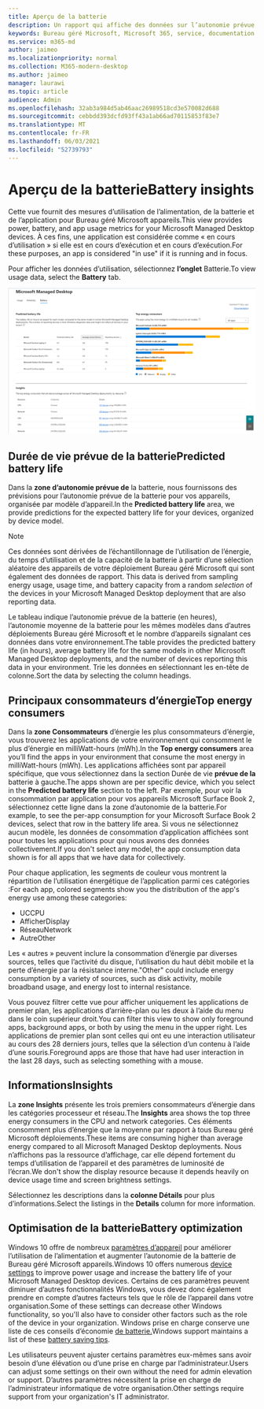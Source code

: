 ```yaml
---
title: Aperçu de la batterie
description: Un rapport qui affiche des données sur l’autonomie prévue de la batterie et les principaux consommateurs d’énergie
keywords: Bureau géré Microsoft, Microsoft 365, service, documentation
ms.service: m365-md
author: jaimeo
ms.localizationpriority: normal
ms.collection: M365-modern-desktop
ms.author: jaimeo
manager: laurawi
ms.topic: article
audience: Admin
ms.openlocfilehash: 32ab3a984d5ab46aac26989518cd3e570082d688
ms.sourcegitcommit: cebbdd393dcfd93ff43a1ab66ad70115853f83e7
ms.translationtype: MT
ms.contentlocale: fr-FR
ms.lasthandoff: 06/03/2021
ms.locfileid: "52739793"
---
```

# <a name="battery-insights"></a><span data-ttu-id="077e1-104">Aperçu de la batterie</span><span class="sxs-lookup"><span data-stu-id="077e1-104">Battery insights</span></span>
<span data-ttu-id="077e1-105">Cette vue fournit des mesures d’utilisation de l’alimentation, de la batterie et de l’application pour Bureau géré Microsoft appareils.</span><span class="sxs-lookup"><span data-stu-id="077e1-105">This view provides power, battery, and app usage metrics for your Microsoft Managed Desktop devices.</span></span> <span data-ttu-id="077e1-106">À ces fins, une application est considérée comme « en cours d’utilisation » si elle est en cours d’exécution et en cours d’exécution.</span><span class="sxs-lookup"><span data-stu-id="077e1-106">For these purposes, an app is considered "in use" if it is running and in focus.</span></span>

<span data-ttu-id="077e1-107">Pour afficher les données d’utilisation, sélectionnez **l’onglet** Batterie.</span><span class="sxs-lookup"><span data-stu-id="077e1-107">To view usage data, select the **Battery** tab.</span></span>

![Volet de batterie : durée de vie prévue de la batterie par modèle d’appareil en haut à gauche, consommateurs d’énergie supérieurs (par application) en haut à droite, tableau d’informations en bas.](../../media/insights_battery.png)

## <a name="predicted-battery-life"></a><span data-ttu-id="077e1-110">Durée de vie prévue de la batterie</span><span class="sxs-lookup"><span data-stu-id="077e1-110">Predicted battery life</span></span>

<span data-ttu-id="077e1-111">Dans la **zone d’autonomie prévue de** la batterie, nous fournissons des prévisions pour l’autonomie prévue de la batterie pour vos appareils, organisée par modèle d’appareil.</span><span class="sxs-lookup"><span data-stu-id="077e1-111">In the **Predicted battery life** area, we provide predictions for the expected battery life for your devices, organized by device model.</span></span>

> [!NOTE]
> <span data-ttu-id="077e1-112">Ces données sont dérivées de l’échantillonnage de l’utilisation de l’énergie, du temps d’utilisation et de la capacité de la batterie à partir d’une sélection aléatoire des appareils de votre déploiement Bureau géré Microsoft qui sont également des données de rapport. <em></em></span><span class="sxs-lookup"><span data-stu-id="077e1-112">This data is derived from sampling energy usage, usage time, and battery capacity from a random <em>selection</em> of the devices in your Microsoft Managed Desktop deployment that are also reporting data.</span></span>

<span data-ttu-id="077e1-113">Le tableau indique l’autonomie prévue de la batterie (en heures), l’autonomie moyenne de la batterie pour les mêmes modèles dans d’autres déploiements Bureau géré Microsoft et le nombre d’appareils signalant ces données dans votre environnement.</span><span class="sxs-lookup"><span data-stu-id="077e1-113">The table provides the predicted battery life (in hours), average battery life for the same models in other Microsoft Managed Desktop deployments, and the number of devices reporting this data in your environment.</span></span> <span data-ttu-id="077e1-114">Trie les données en sélectionnant les en-tête de colonne.</span><span class="sxs-lookup"><span data-stu-id="077e1-114">Sort the data by selecting the column headings.</span></span>



## <a name="top-energy-consumers"></a><span data-ttu-id="077e1-115">Principaux consommateurs d’énergie</span><span class="sxs-lookup"><span data-stu-id="077e1-115">Top energy consumers</span></span>

<span data-ttu-id="077e1-116">Dans la **zone Consommateurs** d’énergie les plus consommateurs d’énergie, vous trouverez les applications de votre environnement qui consomment le plus d’énergie en milliWatt-hours (mWh).</span><span class="sxs-lookup"><span data-stu-id="077e1-116">In the **Top energy consumers** area you’ll find the apps in your environment that consume the most energy in milliWatt-hours (mWh).</span></span> <span data-ttu-id="077e1-117">Les applications affichées sont par appareil spécifique, que vous sélectionnez dans la section Durée de vie **prévue de la** batterie à gauche.</span><span class="sxs-lookup"><span data-stu-id="077e1-117">The apps shown are per specific device, which you select in the **Predicted battery life** section to the left.</span></span> <span data-ttu-id="077e1-118">Par exemple, pour voir la consommation par application pour vos appareils Microsoft Surface Book 2, sélectionnez cette ligne dans la zone d’autonomie de la batterie.</span><span class="sxs-lookup"><span data-stu-id="077e1-118">For example, to see the per-app consumption for your Microsoft Surface Book 2 devices, select that row in the battery life area.</span></span> <span data-ttu-id="077e1-119">Si vous ne sélectionnez aucun modèle, les données de consommation d’application affichées sont pour toutes les applications pour qui nous avons des données collectivement.</span><span class="sxs-lookup"><span data-stu-id="077e1-119">If you don't select any model, the app consumption data shown is for all apps that we have data for collectively.</span></span>

 <span data-ttu-id="077e1-120">Pour chaque application, les segments de couleur vous montrent la répartition de l’utilisation énergétique de l’application parmi ces catégories :</span><span class="sxs-lookup"><span data-stu-id="077e1-120">For each app, colored segments show you the distribution of the app's energy use among these categories:</span></span>

- <span data-ttu-id="077e1-121">UC</span><span class="sxs-lookup"><span data-stu-id="077e1-121">CPU</span></span>
- <span data-ttu-id="077e1-122">Afficher</span><span class="sxs-lookup"><span data-stu-id="077e1-122">Display</span></span>
- <span data-ttu-id="077e1-123">Réseau</span><span class="sxs-lookup"><span data-stu-id="077e1-123">Network</span></span>
- <span data-ttu-id="077e1-124">Autre</span><span class="sxs-lookup"><span data-stu-id="077e1-124">Other</span></span>

<span data-ttu-id="077e1-125">Les « autres » peuvent inclure la consommation d’énergie par diverses sources, telles que l’activité du disque, l’utilisation du haut débit mobile et la perte d’énergie par la résistance interne.</span><span class="sxs-lookup"><span data-stu-id="077e1-125">"Other" could include energy consumption by a variety of sources, such as disk activity, mobile broadband usage, and energy lost to internal resistance.</span></span> 

<span data-ttu-id="077e1-126">Vous pouvez filtrer cette vue pour afficher uniquement les applications de premier plan, les applications d’arrière-plan ou les deux à l’aide du menu dans le coin supérieur droit.</span><span class="sxs-lookup"><span data-stu-id="077e1-126">You can filter this view to show only foreground apps, background apps, or both by using the menu in the upper right.</span></span> <span data-ttu-id="077e1-127">Les applications de premier plan sont celles qui ont eu une interaction utilisateur au cours des 28 derniers jours, telles que la sélection d’un contenu à l’aide d’une souris.</span><span class="sxs-lookup"><span data-stu-id="077e1-127">Foreground apps are those that have had user interaction in the last 28 days, such as selecting something with a mouse.</span></span>

## <a name="insights"></a><span data-ttu-id="077e1-128">Informations</span><span class="sxs-lookup"><span data-stu-id="077e1-128">Insights</span></span>

<span data-ttu-id="077e1-129">La **zone Insights** présente les trois premiers consommateurs d’énergie dans les catégories processeur et réseau.</span><span class="sxs-lookup"><span data-stu-id="077e1-129">The **Insights** area shows the top three energy consumers in the CPU and network categories.</span></span> <span data-ttu-id="077e1-130">Ces éléments consomment plus d’énergie que la moyenne par rapport à tous Bureau géré Microsoft déploiements.</span><span class="sxs-lookup"><span data-stu-id="077e1-130">These items are consuming higher than average energy compared to all Microsoft Managed Desktop deployments.</span></span> <span data-ttu-id="077e1-131">Nous n’affichons pas la ressource d’affichage, car elle dépend fortement du temps d’utilisation de l’appareil et des paramètres de luminosité de l’écran.</span><span class="sxs-lookup"><span data-stu-id="077e1-131">We don't show the display resource because it depends heavily on device usage time and screen brightness settings.</span></span> 

<span data-ttu-id="077e1-132">Sélectionnez les descriptions dans la **colonne Détails** pour plus d’informations.</span><span class="sxs-lookup"><span data-stu-id="077e1-132">Select the listings in the **Details** column for more information.</span></span>

## <a name="battery-optimization"></a><span data-ttu-id="077e1-133">Optimisation de la batterie</span><span class="sxs-lookup"><span data-stu-id="077e1-133">Battery optimization</span></span>

<span data-ttu-id="077e1-134">Windows 10 offre de nombreux [paramètres d’appareil](https://support.microsoft.com/help/20443/windows-10-battery-saving-tips) pour améliorer l’utilisation de l’alimentation et augmenter l’autonomie de la batterie de Bureau géré Microsoft appareils.</span><span class="sxs-lookup"><span data-stu-id="077e1-134">Windows 10 offers numerous [device settings](https://support.microsoft.com/help/20443/windows-10-battery-saving-tips) to improve power usage and increase the battery life of your Microsoft Managed Desktop devices.</span></span> <span data-ttu-id="077e1-135">Certains de ces paramètres peuvent diminuer d’autres fonctionnalités Windows, vous devez donc également prendre en compte d’autres facteurs tels que le rôle de l’appareil dans votre organisation.</span><span class="sxs-lookup"><span data-stu-id="077e1-135">Some of these settings can decrease other Windows functionality, so you'll also have to consider other factors such as the role of the device in your organization.</span></span> <span data-ttu-id="077e1-136">Windows prise en charge conserve une liste de ces conseils d’économie [de batterie.](https://support.microsoft.com/help/20443/windows-10-battery-saving-tips)</span><span class="sxs-lookup"><span data-stu-id="077e1-136">Windows support maintains a list of these [battery saving tips](https://support.microsoft.com/help/20443/windows-10-battery-saving-tips).</span></span>

<span data-ttu-id="077e1-137">Les utilisateurs peuvent ajuster certains paramètres eux-mêmes sans avoir besoin d’une élévation ou d’une prise en charge par l’administrateur.</span><span class="sxs-lookup"><span data-stu-id="077e1-137">Users can adjust some settings on their own without the need for admin elevation or support.</span></span> <span data-ttu-id="077e1-138">D’autres paramètres nécessitent la prise en charge de l’administrateur informatique de votre organisation.</span><span class="sxs-lookup"><span data-stu-id="077e1-138">Other settings require support from your organization's IT administrator.</span></span>
